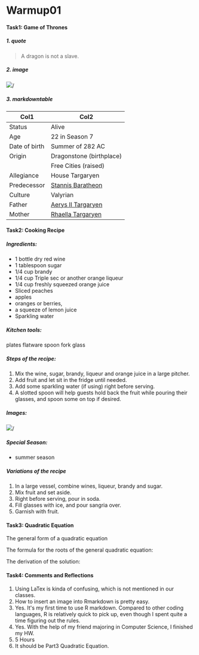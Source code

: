 Warmup01
================

#### Task1: Game of Thrones

##### 1. quote

> A dragon is not a slave.

##### 2. image

![](https://upload.wikimedia.org/wikipedia/en/0/0d/Daenerys_Targaryen_with_Dragon-Emilia_Clarke.jpg)/

##### 3. markdowntable

| Col1          | Col2                                                                         |
|---------------|------------------------------------------------------------------------------|
| Status        | Alive                                                                        |
| Age           | 22 in Season 7                                                               |
| Date of birth | Summer of 282 AC                                                             |
| Origin        | Dragonstone (birthplace)                                                     |
|               | Free Cities (raised)                                                         |
| Allegiance    | House Targaryen                                                              |
| Predecessor   | [Stannis Baratheon](https://en.wikipedia.org/wiki/Stannis_Baratheon)         |
| Culture       | Valyrian                                                                     |
| Father        | [Aerys II Targaryen](http://gameofthrones.wikia.com/wiki/Aerys_II_Targaryen) |
| Mother        | [Rhaella Targaryen](http://gameofthrones.wikia.com/wiki/Rhaella_Targaryen)   |

#### Task2: Cooking Recipe

##### *Ingredients*:

-   1 bottle dry red wine
-   1 tablespoon sugar
-   1/4 cup brandy
-   1/4 cup Triple sec or another orange liqueur
-   1/4 cup freshly squeezed orange juice
-   Sliced peaches
-   apples
-   oranges or berries,
-   a squeeze of lemon juice
-   Sparkling water

##### *Kitchen tools*:

plates
flatware
spoon
fork
glass

##### *Steps of the recipe*:

1.  Mix the wine, sugar, brandy, liqueur and orange juice in a large pitcher.
2.  Add fruit and let sit in the fridge until needed.
3.  Add some sparkling water (if using) right before serving.
4.  A slotted spoon will help guests hold back the fruit while pouring their glasses, and spoon some on top if desired.

##### *Images*:

![](https://i1.wp.com/farm4.staticflickr.com/3713/8795983164_9b968c7804_z.jpg?zoom=2)/

##### *Special Season*:

-   summer season

##### *Variations of the recipe*

1.  In a large vessel, combine wines, liqueur, brandy and sugar.
2.  Mix fruit and set aside.
3.  Right before serving, pour in soda.
4.  Fill glasses with ice, and pour sangria over.
5.  Garnish with fruit.

#### Task3: Quadratic Equation

The general form of a quadratic equation

The formula for the roots of the general quadratic equation:

The derivation of the solution:
#### Task4: Comments and Reflections

1.  Using LaTex is kinda of confusing, which is not mentioned in our classes.
2.  How to insert an image into Rmarkdown is pretty easy.
3.  Yes. It's my first time to use R markdown. Compared to other coding languages, R is relatively quick to pick up, even though I spent quite a time figuring out the rules.
4.  Yes. With the help of my friend majoring in Computer Science, I finished my HW.
5.  5 Hours
6.  It should be Part3 Quadratic Equation.
